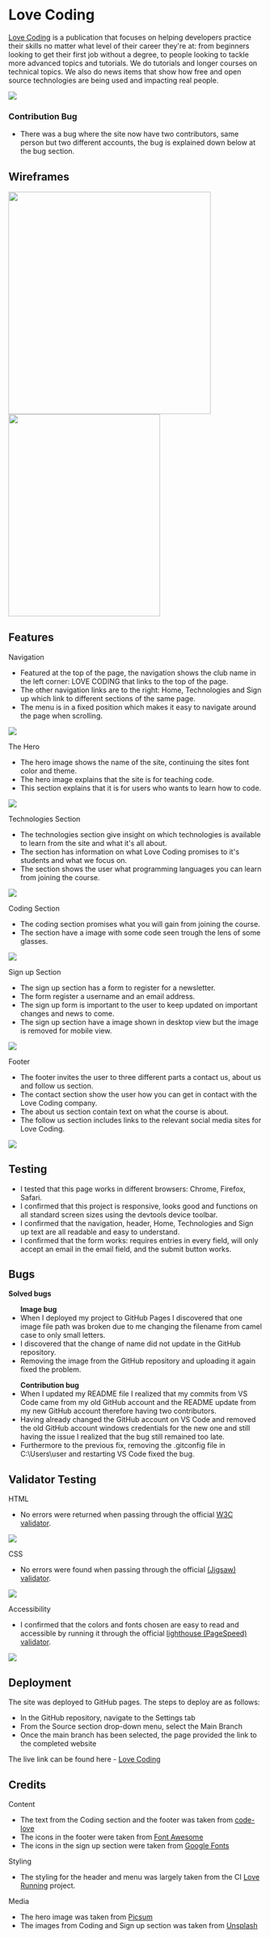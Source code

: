 # Love Coding

<a href="https://berger101.github.io/Love-Coding/">Love Coding</a> is a publication that focuses on helping developers practice their skills no matter what level of their career they're at: from beginners looking to get their first job without a degree, to people looking to tackle more advanced topics and tutorials. We do tutorials and longer courses on technical topics. We also do news items that show how free and open source technologies are being used and impacting real people.

<img src="assets/images/amiresponsive.png">

### Contribution Bug
<ul>
  <li>There was a bug where the site now have two contributors, same person but two different accounts, the bug is explained down below at the bug section.</li>
</ul>

## Wireframes

<img src="assets/images/wireframebrowser.png" width="400" height="440"> <img src="assets/images/wireframemobile.png" width="300" height="400">

## Features

Navigation
<ul> 
  <li>Featured at the top of the page, the navigation shows the club name in the left corner: LOVE CODING that links to the top of the page.</li>
  <li>The other navigation links are to the right: Home, Technologies and Sign up which link to different sections of the same page.</li>
  <li>The menu is in a fixed position which makes it easy to navigate around the page when scrolling.</li>
</ul>
<img src="assets/images/menu.png">

The Hero
<ul>
  <li>The hero image shows the name of the site, continuing the sites font color and theme.</li>
  <li>The hero image explains that the site is for teaching code.</li>
  <li>This section explains that it is for users who wants to learn how to code.</li>
</ul>
<img src="assets/images/headerimage.png">

Technologies Section
<ul>
  <li>The technologies section give insight on which technologies is available to learn from the site and what it's all about.</li>
  <li>The section has information on what Love Coding promises to it's students and what we focus on.</li>
  <li>The section shows the user what programming languages you can learn from joining the course.</li>
</ul>
<img src="assets/images/technologies.png">

Coding Section
<ul>
  <li>The coding section promises what you will gain from joining the course.</li>
  <li>The section have a image with some code seen trough the lens of some glasses.</li>
</ul>
<img src="assets/images/lovecodingsection.png">

Sign up Section
<ul>
  <li>The sign up section has a form to register for a newsletter.</li>
  <li>The form register a username and an email address.</li>
  <li>The sign up form is important to the user to keep updated on important changes and news to come.</li>
  <li>The sign up section have a image shown in desktop view but the image is removed for mobile view.</li>
</ul>
<img src="assets/images/newsletter.png">

Footer
<ul>
  <li>The footer invites the user to three different parts a contact us, about us and follow us section.</li>
  <li>The contact section show the user how you can get in contact with the Love Coding company.</li>
  <li>The about us section contain text on what the course is about.</li>
  <li>The follow us section includes links to the relevant social media sites for Love Coding.</li>
</ul>
<img src="assets/images/footer.png">

## Testing

<ul>
  <li>I tested that this page works in different browsers: Chrome, Firefox, Safari.</li>
  <li>I confirmed that this project is responsive, looks good and functions on all standard screen sizes using the devtools device toolbar.</li>
  <li>I confirmed that the navigation, header, Home, Technologies and Sign up text are all readable and easy to understand.</li>
  <li>I confirmed that the form works: requires entries in every field, will only accept an email in the email field, and the submit button works.</li>
</ul>

## Bugs

<b>Solved bugs</b>
<ul> <b>Image bug</b>
  <li>When I deployed my project to GitHub Pages I discovered that one image file path was broken due to me changing the filename from camel case to only small letters.</li>
  <li>I discovered that the change of name did not update in the GitHub repository.</li>
  <li>Removing the image from the GitHub repository and uploading it again fixed the problem.</li>
</ul>

<ul> <b>Contribution bug</b>
  <li>When I updated my README file I realized that my commits from VS Code came from my old GitHub account and the README update from my new GitHub account therefore having two contributors.</li>
  <li>Having already changed the GitHub account on VS Code and removed the old GitHub account windows credentials for the new one and still having the issue I realized that the bug still remained too late.</li>
  <li>Furthermore to the previous fix, removing the .gitconfig file in C:\Users\user and restarting VS Code fixed the bug.</li>
</ul>

## Validator Testing

HTML
<ul>
  <li>No errors were returned when passing through the official <a href="https://validator.w3.org/">W3C validator</a>.</li>
</ul>
<img src="assets/images/validatehtml.png">

CSS
<ul>
  <li>No errors were found when passing through the official <a href="https://jigsaw.w3.org/css-validator/">(Jigsaw) validator</a>.</li>
</ul>
<img src="assets/images/validatecss.png">

Accessibility
<ul>
  <li>I confirmed that the colors and fonts chosen are easy to read and accessible by running it through the official <a href="https://pagespeed.web.dev/">lighthouse (PageSpeed) validator</a>.</li>
</ul>
<img src="assets/images/accessibility.png">

## Deployment

The site was deployed to GitHub pages. The steps to deploy are as follows:
<ul>
  <li>In the GitHub repository, navigate to the Settings tab</li>
  <li>From the Source section drop-down menu, select the Main Branch</li>
  <li>Once the main branch has been selected, the page provided the link to the completed website</li>
</ul>
The live link can be found here - <a href="https://berger101.github.io/Love-Coding/">Love Coding</a>

## Credits

Content
<ul>
  <li>The text from the Coding section and the footer was taken from <a href="https://code-love.com/page/5/">code-love</a></li>
  <li>The icons in the footer were taken from <a href="https://fontawesome.com/">Font Awesome</a></li>
  <li>The icons in the sign up section were taken from <a href="https://fonts.google.com/icons">Google Fonts</a></li>
</ul>

Styling
<ul>
  <li>The styling for the header and menu was largely taken from the CI <a href="https://code-institute-org.github.io/love-running-2.0/index.html">Love Running</a> project.</li>
</ul>

Media
<ul>
  <li>The hero image was taken from <a href="https://picsum.photos/">Picsum</a></li>
  <li>The images from Coding and Sign up section was taken from <a href="https://unsplash.com/">Unsplash</a></li>
</ul>
